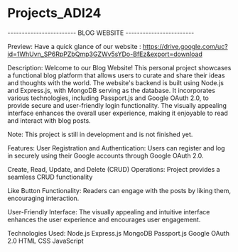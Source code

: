 # Projects_ADI24
------------------------ BLOG WEBSITE ------------------------ 


Preview:
Have a quick glance of our website : https://drive.google.com/uc?id=1WhUvn_SP6RpPZbQmp3GZWv5sYDo-BfEz&export=download

Description:
Welcome to our Blog Website! This personal project showcases a functional blog platform that allows users to curate and share their ideas and thoughts with the world. The website's backend is built using Node.js and Express.js, with MongoDB serving as the database. It incorporates various technologies, including Passport.js and Google OAuth 2.0, to provide secure and user-friendly login functionality. The visually appealing interface enhances the overall user experience, making it enjoyable to read and interact with blog posts.

Note: This project is still in development and is not finished yet.

Features:
User Registration and Authentication: Users can register and log in securely using their Google accounts through Google OAuth 2.0.

Create, Read, Update, and Delete (CRUD) Operations: Project provides a seamless CRUD functionality

Like Button Functionality: Readers can engage with the posts by liking them, encouraging interaction.

User-Friendly Interface: The visually appealing and intuitive interface enhances the user experience and encourages user engagement.

Technologies Used:
Node.js
Express.js
MongoDB
Passport.js
Google OAuth 2.0
HTML
CSS
JavaScript
